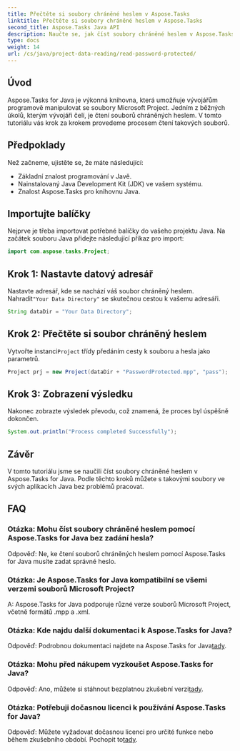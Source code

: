 ```yaml
---
title: Přečtěte si soubory chráněné heslem v Aspose.Tasks
linktitle: Přečtěte si soubory chráněné heslem v Aspose.Tasks
second_title: Aspose.Tasks Java API
description: Naučte se, jak číst soubory chráněné heslem v Aspose.Tasks for Java bez námahy s podrobnými pokyny v tomto tutoriálu.
type: docs
weight: 14
url: /cs/java/project-data-reading/read-password-protected/
---
```

## Úvod
Aspose.Tasks for Java je výkonná knihovna, která umožňuje vývojářům programově manipulovat se soubory Microsoft Project. Jedním z běžných úkolů, kterým vývojáři čelí, je čtení souborů chráněných heslem. V tomto tutoriálu vás krok za krokem provedeme procesem čtení takových souborů.
## Předpoklady
Než začneme, ujistěte se, že máte následující:
- Základní znalost programování v Javě.
- Nainstalovaný Java Development Kit (JDK) ve vašem systému.
- Znalost Aspose.Tasks pro knihovnu Java.

## Importujte balíčky
Nejprve je třeba importovat potřebné balíčky do vašeho projektu Java. Na začátek souboru Java přidejte následující příkaz pro import:
```java
import com.aspose.tasks.Project;
```
## Krok 1: Nastavte datový adresář
Nastavte adresář, kde se nachází váš soubor chráněný heslem. Nahradit`"Your Data Directory"` se skutečnou cestou k vašemu adresáři.
```java
String dataDir = "Your Data Directory";
```
## Krok 2: Přečtěte si soubor chráněný heslem
 Vytvořte instanci`Project` třídy předáním cesty k souboru a hesla jako parametrů.
```java
Project prj = new Project(dataDir + "PasswordProtected.mpp", "pass");
```
## Krok 3: Zobrazení výsledku
Nakonec zobrazte výsledek převodu, což znamená, že proces byl úspěšně dokončen.
```java
System.out.println("Process completed Successfully");
```

## Závěr
V tomto tutoriálu jsme se naučili číst soubory chráněné heslem v Aspose.Tasks for Java. Podle těchto kroků můžete s takovými soubory ve svých aplikacích Java bez problémů pracovat.
## FAQ
### Otázka: Mohu číst soubory chráněné heslem pomocí Aspose.Tasks for Java bez zadání hesla?
Odpověď: Ne, ke čtení souborů chráněných heslem pomocí Aspose.Tasks for Java musíte zadat správné heslo.
### Otázka: Je Aspose.Tasks for Java kompatibilní se všemi verzemi souborů Microsoft Project?
A: Aspose.Tasks for Java podporuje různé verze souborů Microsoft Project, včetně formátů .mpp a .xml.
### Otázka: Kde najdu další dokumentaci k Aspose.Tasks for Java?
Odpověď: Podrobnou dokumentaci najdete na Aspose.Tasks for Java[tady](https://reference.aspose.com/tasks/java/).
### Otázka: Mohu před nákupem vyzkoušet Aspose.Tasks for Java?
 Odpověď: Ano, můžete si stáhnout bezplatnou zkušební verzi[tady](https://releases.aspose.com/).
### Otázka: Potřebuji dočasnou licenci k používání Aspose.Tasks for Java?
 Odpověď: Můžete vyžadovat dočasnou licenci pro určité funkce nebo během zkušebního období. Pochopit to[tady](https://purchase.aspose.com/temporary-license/).